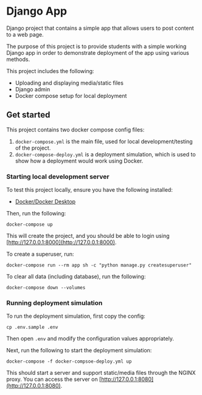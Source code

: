 # Django App

Django project that contains a simple app that allows users to post content to a web page.

The purpose of this project is to provide students with a simple working Django app in order to demonstrate deployment of the app using various methods.

This project includes the following:

 * Uploading and displaying media/static files
 * Django admin
 * Docker compose setup for local deployment


## Get started

This project contains two docker compose config files:

 1. `docker-compose.yml` is the main file, used for local development/testing of the project.
 2. `docker-compose-deploy.yml` is a deployment simulation, which is used to show how a deployment would work using Docker.

### Starting local development server

To test this project locally, ensure you have the following installed:

 * [Docker/Docker Desktop](https://www.docker.com/products/docker-desktop/)

Then, run the following:

```
docker-compose up
```

This will create the project, and you should be able to login using [http://127.0.0.1:8000](http://127.0.0.1:8000).

To create a superuser, run:

```
docker-compose run --rm app sh -c "python manage.py createsuperuser"
```

To clear all data (including database), run the following:

```
docker-compose down --volumes
```

### Running deployment simulation

To run the deployment simulation, first copy the config:

```
cp .env.sample .env
```

Then open `.env` and modify the configuration values appropriately.

Next, run the following to start the deployment simulation:

```
docker-compose -f docker-compsoe-deploy.yml up
```

This should start a server and support static/media files through the NGINX proxy. You can access the server on [http://127.0.0.1:8080](http://127.0.0.1:8080).
